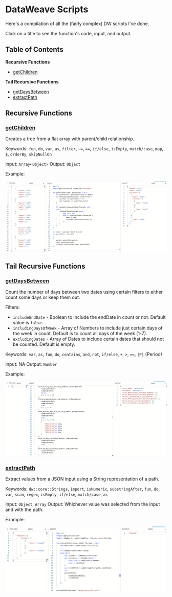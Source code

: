 # DataWeave Scripts

Here's a compilation of all the (fairly complex) DW scripts I've done.

Click on a title to see the function's code, input, and output.

## Table of Contents

**Recursive Functions**
- [getChildren](#getchildren)

**Tail Recursive Functions**
- [getDaysBetween](#getdaysbetween)
- [extractPath](#extractpath)

## Recursive Functions

### [getChildren](/getChildren)

Creates a tree from a flat array with parent/child relationship.

Keywords: `fun`, `do`, `var`, `as`, `filter`, `~=`, `==`, `if/else`, `isEmpty`, `match/case`, `map`, `$`, `orderBy`, `skipNullOn`

Input: `Array<Object>`
Output: `Object`

Example:

![getChildren recursive function used from the DataWeave Playground](/images/getChildren.png)

## Tail Recursive Functions

### [getDaysBetween](/getDaysBetween)

Count the number of days between two dates using certain filters to either count some days or keep them out.

Filters:
- `includeEndDate` - Boolean to include the endDate in count or not. Default value is `false`.
- `includingDaysOfWeek` - Array of Numbers to include just certain days of the week in count. Default is to count all days of the week (1-7).
- `excludingDates` - Array of Dates to include certain dates that should not be counted. Default is empty.

Keywords: `var`, `as`, `fun`, `do`, `contains`, `and`, `not`, `if/else`, `+`, `>`, `==`, `|P|` (Period)

Input: NA
Output: `Number`

Example:

![getDaysBetween tail recursive function used from the DataWeave Playground](/images/getDaysBetween.png)

### [extractPath](/extractPath)

Extract values from a JSON input using a String representation of a path.

Keywords: `dw::core::Strings`, `import`, `isNumeric`, `substringAfter`, `fun`, `do`, `var`, `scan`, `regex`, `isEmpty`, `if/else`, `match/case`, `as`

Input: `Object`, `Array`
Output: Whichever value was selected from the input and with the path.

Example:

![extractPath tail recursive function used from the DataWeave Playground](/images/extractPath.png)
